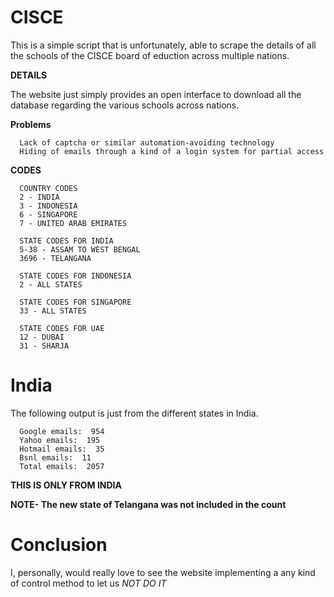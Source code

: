 # CISCE

This is a simple script that is unfortunately, able to scrape the details of all the schools of the CISCE board of eduction across multiple nations.

**DETAILS**

The website just simply provides an open interface to download all the database regarding the various schools across nations.

**Problems**
```
  Lack of captcha or similar automation-avoiding technology
  Hiding of emails through a kind of a login system for partial access
```

**CODES**
```
  COUNTRY CODES
  2 - INDIA
  3 - INDONESIA
  6 - SINGAPORE
  7 - UNITED ARAB EMIRATES

  STATE CODES FOR INDIA
  5-38 - ASSAM TO WEST BENGAL
  3696 - TELANGANA

  STATE CODES FOR INDONESIA
  2 - ALL STATES

  STATE CODES FOR SINGAPORE
  33 - ALL STATES

  STATE CODES FOR UAE
  12 - DUBAI
  31 - SHARJA
```
# India 

The following output is just from the different states in India.

```
  Google emails:  954
  Yahoo emails:  195
  Hotmail emails:  35
  Bsnl emails:  11
  Total emails:  2057
```
**THIS IS ONLY FROM INDIA**

**NOTE- The new state of Telangana was not included in the count**

# Conclusion

I, personally, would really love to see the website implementing a any kind of control method to let us *NOT DO IT*
